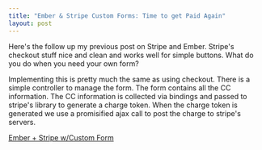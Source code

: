 ```yaml
---
title: "Ember & Stripe Custom Forms: Time to get Paid Again"
layout: post
---
```


Here's the follow up my previous post on Stripe and Ember. Stripe's
checkout stuff nice and clean and works well for simple buttons. What
do you do when you need your own form? 

Implementing this is pretty much the same as using checkout. There is
a simple controller to manage the form. The form contains all the CC
information. The CC information is collected via bindings and passed
to stripe's library to generate a charge token. When the charge token
is generated we use a promisified ajax call to post the charge to
stripe's servers.

<a class="jsbin-embed" href="http://jsbin.com/umabin/4/embed?live">Ember + Stripe w/Custom Form</a>
<script src="http://static.jsbin.com/js/embed.js"></script>
